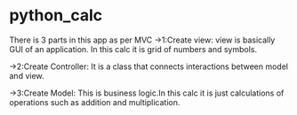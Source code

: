 # python_calc
There is 3 parts in this app as per MVC 
->1:Create view: view is basically GUI of an application. In this calc it is grid of numbers and symbols.

->2:Create Controller: It is a class that connects interactions between model and view.

->3:Create Model: This is business logic.In this calc it is just calculations of operations such as addition and multiplication.
